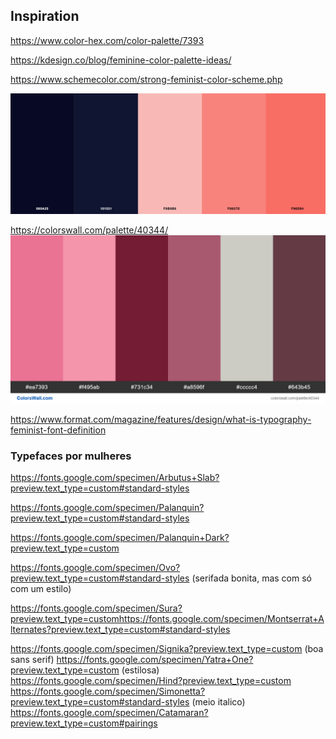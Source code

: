 ## Inspiration

https://www.color-hex.com/color-palette/7393

https://kdesign.co/blog/feminine-color-palette-ideas/

https://www.schemecolor.com/strong-feminist-color-scheme.php

![](./inspiration/strong-feminist-color-scheme-by-schemecolor.png)

https://colorswall.com/palette/40344/
![](./inspiration/feminist-poster-halftone-feminism-colours-40344-colorswall.png)


https://www.format.com/magazine/features/design/what-is-typography-feminist-font-definition

### Typefaces por mulheres

https://fonts.google.com/specimen/Arbutus+Slab?preview.text_type=custom#standard-styles

https://fonts.google.com/specimen/Palanquin?preview.text_type=custom#standard-styles

https://fonts.google.com/specimen/Palanquin+Dark?preview.text_type=custom

https://fonts.google.com/specimen/Ovo?preview.text_type=custom#standard-styles (serifada bonita, mas com só com um estilo)

https://fonts.google.com/specimen/Sura?preview.text_type=customhttps://fonts.google.com/specimen/Montserrat+Alternates?preview.text_type=custom#standard-styles


https://fonts.google.com/specimen/Signika?preview.text_type=custom (boa sans serif)
https://fonts.google.com/specimen/Yatra+One?preview.text_type=custom (estilosa)
https://fonts.google.com/specimen/Hind?preview.text_type=custom
https://fonts.google.com/specimen/Simonetta?preview.text_type=custom#standard-styles (meio italico)
https://fonts.google.com/specimen/Catamaran?preview.text_type=custom#pairings